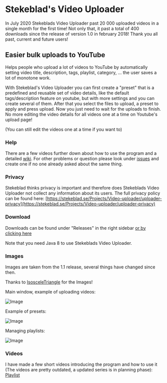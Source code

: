 # Stekeblad's Video Uploader
In July 2020 Stekeblads Video Uploader past 20 000 uploaded videos in a
single month for the first time! Not only that, it past a total of 400
downloads since the release of version 1.0 in february 2018! Thank you
all past, current and future users!

## Easier bulk uploads to YouTube
Helps people who upload a lot of videos to YouTube by automatically
setting video title, description, tags, playlist,
category, ... the user saves a lot of monotone work.

With Stekeblad's Video Uploader you can first create a "preset"
that is a predefined and reusable set of video details, like the default
tags/description feature on youtube, but with more settings and you can create several of them.
After that you select the files to upload, a preset to apply and press upload.
Now you just need to wait for the uploads to finish. No more editing the
video details for all videos one at a time on Youtube's upload page!

(You can still edit the videos one at a time if you want to)

### Help
There are a few videos further down about how to use the program and a
detailed
[wiki](https://github.com/Stekeblad/Stekeblads-Video-Uploader/wiki)<!-- @IGNORE PREVIOUS: link -->.
For other problems or question please look under
[issues](https://github.com/Stekeblad/Stekeblads-Video-Uploader/issues)
and create one if no one already asked about the same thing.

### Privacy
Stekeblad thinks privacy is important and therefore does Stekeblads
Video Uploader not collect any information about its users. The full
privacy policy can be found here:
[https://stekeblad.se/Projects/Video-uploader/uploader-privacy](https://stekeblad.se/Projects/Video-uploader/uploader-privacy)

### Download
Downloads can be found under "Releases" in the right sidebar
[or by clicking here](https://github.com/Stekeblad/Stekeblads-Video-Uploader/releases)

Note that you need Java 8 to use Stekeblads Video Uploader.

### Images
Images are taken from the 1.1 release, several things have changed since
then.

Thanks to [IsosceleTriangle](https://www.twitch.tv/isosceletriangle) for the Images!

Main window, example of uploading videos:

![Image](https://drive.google.com/uc?export=download&id=1k0d8u9IL7XNiMG3pyNAZC_-3JvZ_L4si)

Example of presets:

![Image](https://drive.google.com/uc?export=download&id=1hF091bMMy2OfTUaXSjENhwGEzSWBZU85)

Managing playlists:

![Image](https://drive.google.com/uc?export=download&id=12sL1dRCQKD3zm8Vx1lvotoq8U9zfPiN9)


### Videos
I have made a few short videos introducing the program and how to use it
(The videos are pretty outdated, a updated series is in planning phase):
[Playlist](https://www.youtube.com/playlist?list=PLAA2832YwTI9mddiWDeZ_RDnIjaBa8dP-)
